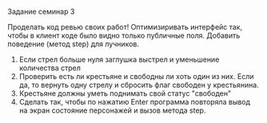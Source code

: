 Задание семинар 3

Проделать код ревью своих работ! Оптимизиривать интерфейс так, чтобы в клиент коде было видно только публичные поля. Добавить поведение (метод step) для лучников.
1. Если стрел больше нуля заглушка выстрел и уменьшение количества стрел
2. Проверить есть ли крестьяне и свободны ли хоть один из них. Если да, то вернуть одну стрелу и сбросить флаг свободен у крестьянина.
3. Крестьяне должны уметь поднимать свой статус "свободен"
4. Сделать так, чтобы по нажатию Enter программа повторяла вывод на экран состояние персонажей и вызов метода step.